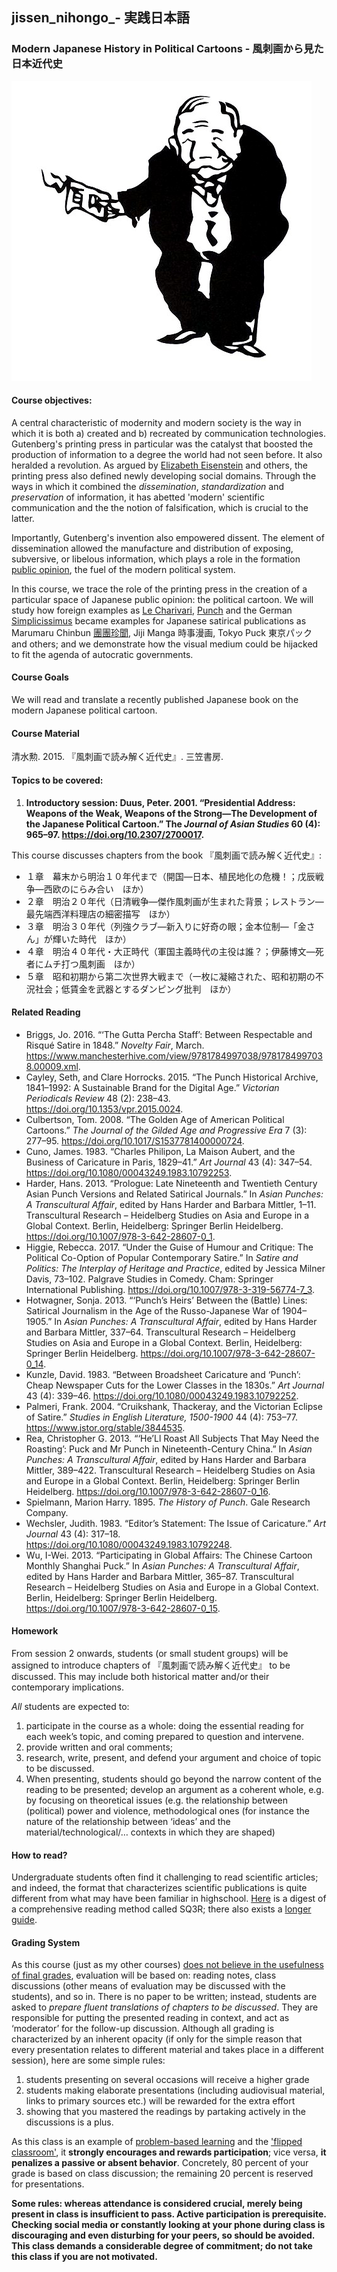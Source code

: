 ## jissen_nihongo_- 実践日本語

### Modern Japanese History in Political Cartoons - 風刺画から見た日本近代史

![成金](images/19379781_504403843237877_1064243572544372736_n.jpg)

#### Course objectives:

A central characteristic of modernity and modern society is the way in which it is both a) created and b) recreated by communication technologies. Gutenberg's printing press in particular was the catalyst that boosted the production of information to a degree the world had not seen before. It also heralded a revolution. As argued by [Elizabeth Eisenstein](https://en.wikipedia.org/wiki/Elizabeth_Eisenstein) and others, the printing press also defined newly developing social domains. Through the ways in which it combined the *dissemination*, *standardization* and *preservation* of information, it has abetted 'modern' scientific communication and the the notion of falsification, which is crucial to the latter.

Importantly, Gutenberg's invention also empowered dissent. The element of dissemination allowed the manufacture and distribution of exposing, subversive, or libelous information, which plays a role in the formation [public opinion](https://doi.org/10.1093/acrefore/9780190228637.013.), the fuel of the modern political system. 

In this course, we trace the role of the printing press in the creation of a particular space of Japanese public opinion: the political cartoon. We will study how foreign examples as [Le Charivari](https://en.wikipedia.org/wiki/Le_Charivari), [Punch](https://en.wikipedia.org/wiki/Punch_(magazine)) and the German [Simplicissimus](https://en.wikipedia.org/wiki/Simplicissimus) became examples for Japanese satirical publications as Marumaru Chinbun [團團珍聞](https://ja.wikipedia.org/wiki/%E5%9C%98%E5%9C%98%E7%8F%8D%E8%81%9E), Jiji Manga 時事漫画, Tokyo Puck 東京パック and others; and we demonstrate how the visual medium could be hijacked to fit the agenda of autocratic governments.

#### Course Goals

We will read and translate a recently published Japanese book on the modern Japanese political cartoon.

#### Course Material

清水勲. 2015. 『風刺画で読み解く近代史』. 三笠書房.

#### Topics to be covered:

1. **Introductory session: Duus, Peter. 2001. “Presidential Address: Weapons of the Weak, Weapons of the Strong—The Development of the Japanese Political Cartoon.” The *Journal of Asian Studies* 60 (4): 965–97. https://doi.org/10.2307/2700017.**

This course discusses chapters from the book 『風刺画で読み解く近代史』:

* １章　幕末から明治１０年代まで（開国—日本、植民地化の危機！；戊辰戦争—西欧のにらみ合い　ほか）
* ２章　明治２０年代（日清戦争—傑作風刺画が生まれた背景；レストラン—最先端西洋料理店の細密描写　ほか）
* ３章　明治３０年代（列強クラブ—新入りに好奇の眼；金本位制—「金さん」が輝いた時代　ほか）
* ４章　明治４０年代・大正時代（軍国主義時代の主役は誰？；伊藤博文—死者にムチ打つ風刺画　ほか）
* ５章　昭和初期から第二次世界大戦まで（一枚に凝縮された、昭和初期の不況社会；低賃金を武器とするダンピング批判　ほか）

#### Related Reading

* Briggs, Jo. 2016. “‘The Gutta Percha Staff’: Between Respectable and Risqué Satire in 1848.” *Novelty Fair*, March. https://www.manchesterhive.com/view/9781784997038/9781784997038.00009.xml.
* Cayley, Seth, and Clare Horrocks. 2015. “The Punch Historical Archive, 1841–1992: A Sustainable Brand for the Digital Age.” *Victorian Periodicals Review* 48 (2): 238–43. https://doi.org/10.1353/vpr.2015.0024.
* Culbertson, Tom. 2008. “The Golden Age of American Political Cartoons.” *The Journal of the Gilded Age and Progressive Era* 7 (3): 277–95. https://doi.org/10.1017/S1537781400000724.
* Cuno, James. 1983. “Charles Philipon, La Maison Aubert, and the Business of Caricature in Paris, 1829–41.” *Art Journal* 43 (4): 347–54. https://doi.org/10.1080/00043249.1983.10792253.
* Harder, Hans. 2013. “Prologue: Late Nineteenth and Twentieth Century Asian Punch Versions and Related Satirical Journals.” In *Asian Punches: A Transcultural Affair*, edited by Hans Harder and Barbara Mittler, 1–11. Transcultural Research – Heidelberg Studies on Asia and Europe in a Global Context. Berlin, Heidelberg: Springer Berlin Heidelberg. https://doi.org/10.1007/978-3-642-28607-0_1.
* Higgie, Rebecca. 2017. “Under the Guise of Humour and Critique: The Political Co-Option of Popular Contemporary Satire.” In *Satire and Politics: The Interplay of Heritage and Practice*, edited by Jessica Milner Davis, 73–102. Palgrave Studies in Comedy. Cham: Springer International Publishing. https://doi.org/10.1007/978-3-319-56774-7_3.
* Hotwagner, Sonja. 2013. “‘Punch’s Heirs’ Between the (Battle) Lines: Satirical Journalism in the Age of the Russo-Japanese War of 1904–1905.” In *Asian Punches: A Transcultural Affair*, edited by Hans Harder and Barbara Mittler, 337–64. Transcultural Research – Heidelberg Studies on Asia and Europe in a Global Context. Berlin, Heidelberg: Springer Berlin Heidelberg. https://doi.org/10.1007/978-3-642-28607-0_14.
* Kunzle, David. 1983. “Between Broadsheet Caricature and ‘Punch’: Cheap Newspaper Cuts for the Lower Classes in the 1830s.” *Art Journal* 43 (4): 339–46. https://doi.org/10.1080/00043249.1983.10792252.
* Palmeri, Frank. 2004. “Cruikshank, Thackeray, and the Victorian Eclipse of Satire.” *Studies in English Literature, 1500-1900* 44 (4): 753–77. https://www.jstor.org/stable/3844535.
* Rea, Christopher G. 2013. “‘He’Ll Roast All Subjects That May Need the Roasting’: Puck and Mr Punch in Nineteenth-Century China.” In *Asian Punches: A Transcultural Affair*, edited by Hans Harder and Barbara Mittler, 389–422. Transcultural Research – Heidelberg Studies on Asia and Europe in a Global Context. Berlin, Heidelberg: Springer Berlin Heidelberg. https://doi.org/10.1007/978-3-642-28607-0_16.
* Spielmann, Marion Harry. 1895. *The History of Punch*. Gale Research Company.
* Wechsler, Judith. 1983. “Editor’s Statement: The Issue of Caricature.” *Art Journal* 43 (4): 317–18. https://doi.org/10.1080/00043249.1983.10792248.
* Wu, I-Wei. 2013. “Participating in Global Affairs: The Chinese Cartoon Monthly Shanghai Puck.” In *Asian Punches: A Transcultural Affair*, edited by Hans Harder and Barbara Mittler, 365–87. Transcultural Research – Heidelberg Studies on Asia and Europe in a Global Context. Berlin, Heidelberg: Springer Berlin Heidelberg. https://doi.org/10.1007/978-3-642-28607-0_15.


#### Homework

From session 2 onwards, students (or small student groups) will be assigned to introduce chapters of 『風刺画で読み解く近代史』 to be discussed. This may include both historical matter and/or their contemporary implications.

*All* students are expected to:

1. participate in the course as a whole: doing the essential reading for each week’s topic, and coming prepared to question and intervene.
2. provide written and oral comments;
3. research, write, present, and defend your argument and choice of topic to be discussed.
4. When presenting, students should go beyond the narrow content of the reading to be presented; develop an argument as a coherent whole, e.g. by focusing on theoretical issues (e.g. the relationship between (political) power and violence, methodological ones (for instance the nature of the relationship between ‘ideas’ and the material/technological/… contexts in which they are shaped)

#### How to read?

Undergraduate students often find it challenging to read scientific articles; and indeed, the format that characterizes scientific publications is quite different from what may have been familiar in highschool. [Here](https://en.wikipedia.org/wiki/SQ3R) is a digest of a comprehensive reading method called SQ3R; there also exists a [longer guide](https://www.ucc.vt.edu/academic_support/online_study_skills_workshops/SQ3R_improving_reading_comprehension.html). 

#### Grading System

As this course (just as my other courses) [does not believe in the usefulness of final grades](https://www.youtube.com/watch?v=KShfEMy8UZQ), evaluation will be based on: reading notes, class discussions (other means of evaluation may be discussed with the students), and so in. There is no paper to be written; instead, students are asked to _prepare fluent translations of chapters to be discussed_. They are responsible for putting the presented reading in context, and act as ‘moderator’ for the follow-up discussion.
Although all grading is characterized by an inherent opacity (if only for the simple reason that every presentation relates to different material and takes place in a different session), here are some simple rules:

1. students presenting on several occasions will receive a higher grade
2. students making elaborate presentations (including audiovisual material, links to primary sources etc.) will be rewarded for the extra effort
3. showing that you mastered the readings by partaking actively in the discussions is a plus.

As this class is an example of [problem-based learning](https://en.wikipedia.org/wiki/Problem-based_learning) and the ['flipped classroom'](https://en.wikipedia.org/wiki/Flipped_classroom), it **strongly encourages and rewards participation**; vice versa, **it penalizes a passive or absent behavior**. Concretely, 80 percent of your grade is based on class discussion; the remaining 20 percent is reserved for presentations.

**Some rules: whereas attendance is considered crucial, merely being present in class is insufficient to pass. Active participation is prerequisite. Checking social media or constantly looking at your phone during class is discouraging and even disturbing for your peers, so should be avoided. This class demands a considerable degree of commitment; do not take this class if you are not motivated.**
